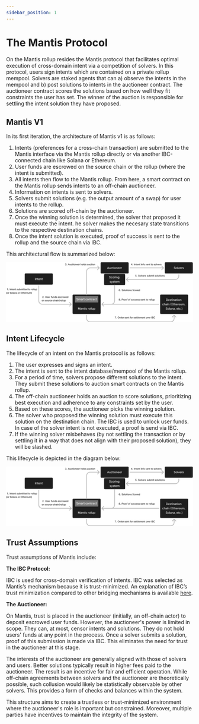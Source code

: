 ```yaml
---
sidebar_position: 1
---
```

# The Mantis Protocol

On the Mantis rollup resides the Mantis protocol that facilitates optimal execution of cross-domain intent via a competition of solvers. In this protocol, users sign intents which are contained on a private rollup mempool. Solvers are staked agents that can a) observe the intents in the mempool and b) post solutions to intents in the auctioneer contract. The auctioneer contract scores the solutions based on how well they fit constraints the user has set. The winner of the auction is responsible for settling the intent solution they have proposed.

## Mantis V1

In its first iteration, the architecture of Mantis v1 is as follows:

1. Intents (preferences for a cross-chain transaction) are submitted to the Mantis interface via the Mantis rollup directly or via another IBC-connected chain like Solana or Ethereum.
2. User funds are escrowed on the source chain or the rollup (where the intent is submitted).
3. All intents then flow to the Mantis rollup. From here, a smart contract on the Mantis rollup sends intents to an off-chain auctioneer.
4. Information on intents is sent to solvers.
5. Solvers submit solutions (e.g. the output amount of a swap) for user intents to the rollup.
6. Solutions are scored off-chain by the auctioneer.
7. Once the winning solution is determined, the solver that proposed it must execute the intent. he solver makes the necesary state transitions to the respective destination chains.
8. Once the intent solution is executed, proof of success is sent to the rollup and the source chain via IBC.

This architectural flow is summarized below:

![mantis](../protocol/protocol.png)
## Intent Lifecycle

The lifecycle of an intent on the Mantis protocol is as follows:

1. The user expresses and signs an intent.
2. The intent is sent to the intent database/mempool of the Mantis rollup.
3. For a period of time, solvers propose different solutions to the intent. They submit these solutions to auction smart contracts on the Mantis rollup.
4. The off-chain auctioneer holds an auction to score solutions, prioritizing best execution and adherence to any constraints set by the user.
5. Based on these scores, the auctioneer picks the winning solution.
6. The solver who proposed the winning solution must execute this solution on the destination chain. The IBC is used to unlock user funds. In case of the solver intent is not executed, a proof is send via IBC.
7. If the winning solver misbehaves (by not settling the transaction or by settling it in a way that does not align with their proposed solution), they will be slashed.

This lifecycle is depicted in the diagram below:

![lifecycle](../protocol/intent-lifecycle.png)
## Trust Assumptions

Trust assumptions of Mantis include:

**The IBC Protocol:**

IBC is used for cross-domain verification of intents. IBC was selected as Mantis’s mechanism because it is trust-minimized. An explanation of IBC’s trust minimization compared to other bridging mechanisms is available [here](https://medium.com/@Picasso_Network/ibc-as-the-end-game-of-bridging-a-comparison-analysis-on-trust-dcc01e0d9377).

**The Auctioneer:**

On Mantis, trust is placed in the auctioneer (initially, an off-chain actor) to deposit escrowed user funds. However, the auctioneer's power is limited in scope. They can, at most, censor intents and solutions. They do not hold users' funds at any point in the process. Once a solver submits a solution, proof of this submission is made via IBC. This eliminates the need for trust in the auctioneer at this stage.

The interests of the auctioneer are generally aligned with those of solvers and users. Better solutions typically result in higher fees paid to the auctioneer. The result is an incentive for fair and efficient operation. While off-chain agreements between solvers and the auctioneer are theoretically possible, such collusion would likely be statistically observable by other solvers. This provides a form of checks and balances within the system.

This structure aims to create a trustless or trust-minimized environment where the auctioneer's role is important but constrained. Moreover, multiple parties have incentives to maintain the integrity of the system.
